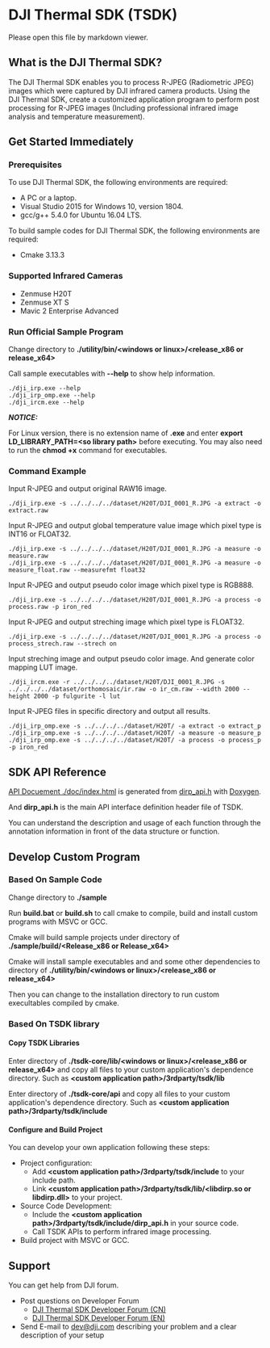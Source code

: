 # **DJI Thermal SDK (TSDK)**

Please open this file by markdown viewer.

## **What is the DJI Thermal SDK?**
The DJI Thermal SDK enables you to process R-JPEG (Radiometric JPEG) images which were captured by DJI infrared camera products.
Using the DJI Thermal SDK, create a customized application program to perform post processing for R-JPEG images (Including professional infrared image analysis and temperature measurement).

## **Get Started Immediately**

### **Prerequisites**

To use DJI Thermal SDK, the following environments are required:

- A PC or a laptop.
- Visual Studio 2015 for Windows 10, version 1804.
- gcc/g++ 5.4.0 for Ubuntu 16.04 LTS.

To build sample codes for DJI Thermal SDK, the following environments are required:

- Cmake 3.13.3

### **Supported Infrared Cameras**

- Zenmuse H20T
- Zenmuse XT S
- Mavic 2 Enterprise Advanced

### **Run Official Sample Program**

Change directory to **./utility/bin/\<windows or linux\>/\<release_x86 or release_x64\>**

Call sample executables with **--help** to show help information.
```
./dji_irp.exe --help
./dji_irp_omp.exe --help
./dji_ircm.exe --help
```

***NOTICE:***

For Linux version, there is no extension name of **.exe** and enter **export LD_LIBRARY_PATH=\<so library path\>** before executing. You may also need to run the **chmod +x** command for executables.

### **Command Example**

Input R-JPEG and output original RAW16 image.
```
./dji_irp.exe -s ../../../../dataset/H20T/DJI_0001_R.JPG -a extract -o extract.raw
```

Input R-JPEG and output global temperature value image which pixel type is INT16 or FLOAT32.
```
./dji_irp.exe -s ../../../../dataset/H20T/DJI_0001_R.JPG -a measure -o measure.raw
./dji_irp.exe -s ../../../../dataset/H20T/DJI_0001_R.JPG -a measure -o measure_float.raw --measurefmt float32
```

Input R-JPEG and output pseudo color image which pixel type is RGB888.
```
./dji_irp.exe -s ../../../../dataset/H20T/DJI_0001_R.JPG -a process -o process.raw -p iron_red
```

Input R-JPEG and output streching image which pixel type is FLOAT32.
```
./dji_irp.exe -s ../../../../dataset/H20T/DJI_0001_R.JPG -a process -o process_strech.raw --strech on
```

Input streching image and output pseudo color image. And generate color mapping LUT image.
```
./dji_ircm.exe -r ../../../../dataset/H20T/DJI_0001_R.JPG -s ../../../../dataset/orthomosaic/ir.raw -o ir_cm.raw --width 2000 --height 2000 -p fulgurite -l lut
```

Input R-JPEG files in specific directory and output all results.
```
./dji_irp_omp.exe -s ../../../../dataset/H20T/ -a extract -o extract_p
./dji_irp_omp.exe -s ../../../../dataset/H20T/ -a measure -o measure_p
./dji_irp_omp.exe -s ../../../../dataset/H20T/ -a process -o process_p -p iron_red
```

## **SDK API Reference**

[API Docuement ./doc/index.html](./doc/index.html) is generated from [dirp_api.h](./tsdk-core/api/dirp_api.h) with [Doxygen](https://www.doxygen.nl/index.html).

And **dirp_api.h** is the main API interface definition header file of TSDK.

You can understand the description and usage of each function through the annotation information in front of the data structure or function.

## **Develop Custom Program**

### **Based On Sample Code**

Change directory to **./sample**

Run **build.bat** or **build.sh** to call cmake to compile, build and install custom programs with MSVC or GCC.

Cmake will build sample projects under directory of **./sample/build/\<Release_x86 or Release_x64\>**

Cmake will install sample executables and and some other dependencies to directory of **./utility/bin/\<windows or linux\>/\<release_x86 or release_x64\>**

Then you can change to the installation directory to run custom execultables compiled by cmake.

### **Based On TSDK library**

#### **Copy TSDK Libraries**

Enter directory of **./tsdk-core/lib/\<windows or linux\>/\<release_x86 or release_x64\>** and copy all files to your custom application's dependence directory.
Such as **\<custom application path\>/3rdparty/tsdk/lib**

Enter directory of **./tsdk-core/api** and copy all files to your custom application's dependence directory.
Such as **\<custom application path\>/3rdparty/tsdk/include**

#### **Configure and Build Project**

You can develop your own application following these steps:
- Project configuration:
  - Add **\<custom application path\>/3rdparty/tsdk/include** to your include path.
  - Link **\<custom application path\>/3rdparty/tsdk/lib/\<libdirp.so or libdirp.dll\>** to your project.
- Source Code Development:
  - Include the **\<custom application path\>/3rdparty/tsdk/include/dirp_api.h**
in your source code.
  - Call TSDK APIs to perform infrared image processing.
- Build project with MSVC or GCC.

## **Support**
You can get help from DJI forum.

- Post questions on Developer Forum
  - [DJI Thermal SDK Developer Forum (CN)](https://bbs.dji.com/forum.php?mod=viewthread&tid=290236)
  - [DJI Thermal SDK Developer Forum (EN)](https://forum.dji.com/forum.php?mod=viewthread&tid=230321)
- Send E-mail to [dev@dji.com](dev@dji.com) describing your problem and a clear description of your setup
